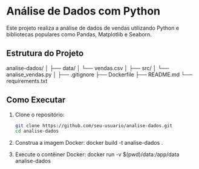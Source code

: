 # Análise de Dados com Python

Este projeto realiza a análise de dados de vendas utilizando Python e bibliotecas populares como Pandas, Matplotlib e Seaborn.

## Estrutura do Projeto

analise-dados/
│
├── data/
│   └── vendas.csv
│
├── src/
│   └── analise_vendas.py
│
├── .gitignore
├── Dockerfile
├── README.md
└── requirements.txt

## Como Executar

1. Clone o repositório:
   ```bash
   git clone https://github.com/seu-usuario/analise-dados.git
   cd analise-dados

2.  Construa a imagem Docker:
    docker build -t analise-dados .

3.  Execute o contêiner Docker:
    docker run -v $(pwd)/data:/app/data analise-dados
